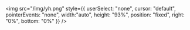 
<img src="/img/yh.png"
    style={{
        userSelect: "none",
        cursor: "default",
        pointerEvents: "none",
        width:"auto", 
        height: "93%", 
        position: "fixed", 
        right: "0%", 
        bottom: "0%" }} />